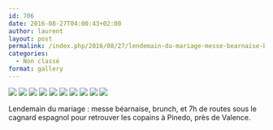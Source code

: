 ```yaml
---
id: 706
date: 2016-08-27T04:00:43+02:00
author: laurent
layout: post
permalink: /index.php/2016/08/27/lendemain-du-mariage-messe-bearnaise-brunch-et/
categories:
  - Non classé
format: gallery
---
```

<img src="/images/2016/08/tumblr_ocgq64RNn31uuvt0bo9_1280.jpg" />
<img src="/images/2016/08/tumblr_ocgq64RNn31uuvt0bo10_1280.jpg" />
<img src="/images/2016/08/tumblr_ocgq64RNn31uuvt0bo5_1280.jpg" />
<img src="/images/2016/08/tumblr_ocgq64RNn31uuvt0bo1_1280.jpg" />
<img src="/images/2016/08/tumblr_ocgq64RNn31uuvt0bo2_1280.jpg" />
<img src="/images/2016/08/tumblr_ocgq64RNn31uuvt0bo3_1280.jpg" />
<img src="/images/2016/08/tumblr_ocgq64RNn31uuvt0bo4_1280.jpg" />
<img src="/images/2016/08/tumblr_ocgq64RNn31uuvt0bo6_1280.jpg" />
<img src="/images/2016/08/tumblr_ocgq64RNn31uuvt0bo7_1280.jpg" />
<img src="/images/2016/08/tumblr_ocgq64RNn31uuvt0bo8_1280.jpg" />

Lendemain du mariage : messe béarnaise, brunch, et 7h de routes sous le cagnard espagnol pour retrouver les copains à Pinedo, près de Valence.